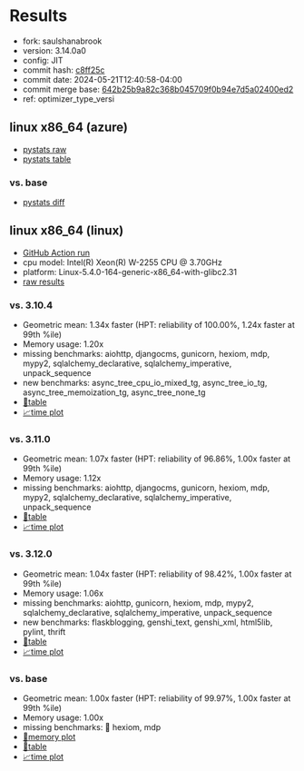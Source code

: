 # Results

- fork: saulshanabrook
- version: 3.14.0a0
- config: JIT
- commit hash: [c8ff25c](https://github.com/saulshanabrook/cpython/commit/c8ff25c)
- commit date: 2024-05-21T12:40:58-04:00
- commit merge base: [642b25b9a82c368b045709f0b94e7d5a02400ed2](https://github.com/saulshanabrook/cpython/commit/642b25b9a82c368b045709f0b94e7d5a02400ed2)
- ref: optimizer_type_versi

## linux x86_64 (azure)

- [pystats raw](bm-20240521-azure-x86_64-saulshanabrook-optimizer_type_versi-3.14.0a0-c8ff25c-pystats.json)
- [pystats table](bm-20240521-azure-x86_64-saulshanabrook-optimizer_type_versi-3.14.0a0-c8ff25c-pystats.md)

### vs. base

- [pystats diff](bm-20240521-azure-x86_64-saulshanabrook-optimizer_type_versi-3.14.0a0-c8ff25c-pystats-vs-base.md)

## linux x86_64 (linux)

- [GitHub Action run](https://github.com/faster-cpython/benchmarking/actions/runs/9178235205)
- cpu model: Intel(R) Xeon(R) W-2255 CPU @ 3.70GHz
- platform: Linux-5.4.0-164-generic-x86_64-with-glibc2.31
- [raw results](bm-20240521-linux-x86_64-saulshanabrook-optimizer_type_versi-3.14.0a0-c8ff25c.json)

### vs. 3.10.4

- Geometric mean: 1.34x faster (HPT: reliability of 100.00%, 1.24x faster at 99th %ile)
- Memory usage: 1.20x
- missing benchmarks: aiohttp, djangocms, gunicorn, hexiom, mdp, mypy2, sqlalchemy_declarative, sqlalchemy_imperative, unpack_sequence
- new benchmarks: async_tree_cpu_io_mixed_tg, async_tree_io_tg, async_tree_memoization_tg, async_tree_none_tg
- [📄table](bm-20240521-linux-x86_64-saulshanabrook-optimizer_type_versi-3.14.0a0-c8ff25c-vs-3.10.4.md)
- [📈time plot](bm-20240521-linux-x86_64-saulshanabrook-optimizer_type_versi-3.14.0a0-c8ff25c-vs-3.10.4.png)

### vs. 3.11.0

- Geometric mean: 1.07x faster (HPT: reliability of 96.86%, 1.00x faster at 99th %ile)
- Memory usage: 1.12x
- missing benchmarks: aiohttp, djangocms, gunicorn, hexiom, mdp, mypy2, sqlalchemy_declarative, sqlalchemy_imperative, unpack_sequence
- [📄table](bm-20240521-linux-x86_64-saulshanabrook-optimizer_type_versi-3.14.0a0-c8ff25c-vs-3.11.0.md)
- [📈time plot](bm-20240521-linux-x86_64-saulshanabrook-optimizer_type_versi-3.14.0a0-c8ff25c-vs-3.11.0.png)

### vs. 3.12.0

- Geometric mean: 1.04x faster (HPT: reliability of 98.42%, 1.00x faster at 99th %ile)
- Memory usage: 1.06x
- missing benchmarks: aiohttp, gunicorn, hexiom, mdp, mypy2, sqlalchemy_declarative, sqlalchemy_imperative, unpack_sequence
- new benchmarks: flaskblogging, genshi_text, genshi_xml, html5lib, pylint, thrift
- [📄table](bm-20240521-linux-x86_64-saulshanabrook-optimizer_type_versi-3.14.0a0-c8ff25c-vs-3.12.0.md)
- [📈time plot](bm-20240521-linux-x86_64-saulshanabrook-optimizer_type_versi-3.14.0a0-c8ff25c-vs-3.12.0.png)

### vs. base

- Geometric mean: 1.00x faster (HPT: reliability of 99.97%, 1.00x faster at 99th %ile)
- Memory usage: 1.00x
- missing benchmarks: 🔴 hexiom, mdp
- [🧠memory plot](bm-20240521-linux-x86_64-saulshanabrook-optimizer_type_versi-3.14.0a0-c8ff25c-vs-base-mem.png)
- [📄table](bm-20240521-linux-x86_64-saulshanabrook-optimizer_type_versi-3.14.0a0-c8ff25c-vs-base.md)
- [📈time plot](bm-20240521-linux-x86_64-saulshanabrook-optimizer_type_versi-3.14.0a0-c8ff25c-vs-base.png)

